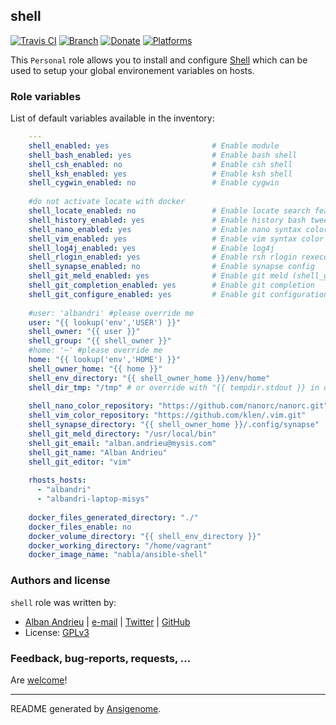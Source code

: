 ## shell

[![Travis CI](http://img.shields.io/travis/AlbanAndrieu/ansible-shell.svg?style=flat)](http://travis-ci.org/AlbanAndrieu/ansible-shell) [![Branch](http://img.shields.io/github/tag/AlbanAndrieu/ansible-shell.svg?style=flat-square)](https://github.com/AlbanAndrieu/ansible-shell/tree/master) [![Donate](https://img.shields.io/gratipay/AlbanAndrieu.svg?style=flat)](https://www.gratipay.com/AlbanAndrieu)  [![Platforms](http://img.shields.io/badge/platforms-debian%20/%20ubuntu-lightgrey.svg?style=flat)](#)

This ``Personal`` role allows you to install and configure [Shell](http://fr.wikipedia.org/wiki/Shell_Unix) 
which can be used to setup your global environement variables on hosts.




### Role variables

List of default variables available in the inventory:

```yaml
    ---
    shell_enabled: yes                       # Enable module
    shell_bash_enabled: yes                  # Enable bash shell
    shell_csh_enabled: no                    # Enable csh shell
    shell_ksh_enabled: yes                   # Enable ksh shell
    shell_cygwin_enabled: no                 # Enable cygwin
    
    #do not activate locate with docker
    shell_locate_enabled: no                 # Enable locate search feature
    shell_history_enabled: yes               # Enable history bash tweek
    shell_nano_enabled: yes                  # Enable nano syntax color
    shell_vim_enabled: yes                   # Enable vim syntax color
    shell_log4j_enabled: yes                 # Enable log4j
    shell_rlogin_enabled: yes                # Enable rsh rlogin rexecd
    shell_synapse_enabled: no                # Enable synapse config
    shell_git_meld_enabled: yes              # Enable git meld (shell_git_configure_enabled must be enabled too)
    shell_git_completion_enabled: yes        # Enable git completion
    shell_git_configure_enabled: yes         # Enable git configuration
    
    #user: 'albandri' #please override me
    user: "{{ lookup('env','USER') }}"
    shell_owner: "{{ user }}"
    shell_group: "{{ shell_owner }}"
    #home: '~' #please override me
    home: "{{ lookup('env','HOME') }}"
    shell_owner_home: "{{ home }}"
    shell_env_directory: "{{ shell_owner_home }}/env/home"
    shell_dir_tmp: "/tmp" # or override with "{{ tempdir.stdout }} in order to have be sure to download the file"
    
    shell_nano_color_repository: "https://github.com/nanorc/nanorc.git"
    shell_vim_color_repository: "https://github.com/klen/.vim.git"
    shell_synapse_directory: "{{ shell_owner_home }}/.config/synapse"
    shell_git_meld_directory: "/usr/local/bin"
    shell_git_email: "alban.andrieu@mysis.com"
    shell_git_name: "Alban Andrieu"
    shell_git_editor: "vim"
    
    rhosts_hosts:
      - "albandri"
      - "albandri-laptop-misys"
    
    docker_files_generated_directory: "./"
    docker_files_enable: no
    docker_volume_directory: "{{ shell_env_directory }}"
    docker_working_directory: "/home/vagrant"
    docker_image_name: "nabla/ansible-shell"
```




### Authors and license

`shell` role was written by:
- [Alban Andrieu](fr.linkedin.com/in/nabla/) | [e-mail](mailto:alban.andrieu@free.fr) | [Twitter](https://twitter.com/AlbanAndrieu) | [GitHub](https://github.com/AlbanAndrieu)
- License: [GPLv3](https://tldrlegal.com/license/gnu-general-public-license-v3-%28gpl-3%29)

### Feedback, bug-reports, requests, ...

Are [welcome](https://github.com/AlbanAndrieu/ansible-shell/issues)!

***

README generated by [Ansigenome](https://github.com/nickjj/ansigenome/).
